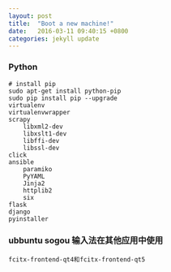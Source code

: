 ```yaml
---
layout: post
title:  "Boot a new machine!"
date:   2016-03-11 09:40:15 +0800
categories: jekyll update
---
```


### Python

    # install pip
    sudo apt-get install python-pip
    sudo pip install pip --upgrade
    virtualenv
    virtualenvwrapper
    scrapy
        libxml2-dev
        libxslt1-dev
        libffi-dev
        libssl-dev
    click
    ansible
        paramiko
        PyYAML
        Jinja2
        httplib2
        six
    flask
    django
    pyinstaller


### ubbuntu sogou 输入法在其他应用中使用
    fcitx-frontend-qt4和fcitx-frontend-qt5
